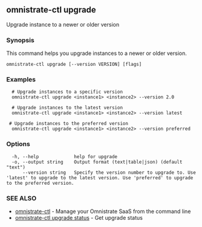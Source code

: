 ## omnistrate-ctl upgrade

Upgrade instance to a newer or older version

### Synopsis

This command helps you upgrade instances to a newer or older version.

```
omnistrate-ctl upgrade [--version VERSION] [flags]
```

### Examples

```
  # Upgrade instances to a specific version
  omnistrate-ctl upgrade <instance1> <instance2> --version 2.0

  # Upgrade instances to the latest version
  omnistrate-ctl upgrade <instance1> <instance2> --version latest

 # Upgrade instances to the preferred version
  omnistrate-ctl upgrade <instance1> <instance2> --version preferred
```

### Options

```
  -h, --help             help for upgrade
  -o, --output string    Output format (text|table|json) (default "text")
      --version string   Specify the version number to upgrade to. Use 'latest' to upgrade to the latest version. Use 'preferred' to upgrade to the preferred version.
```

### SEE ALSO

* [omnistrate-ctl](omnistrate-ctl.md)	 - Manage your Omnistrate SaaS from the command line
* [omnistrate-ctl upgrade status](omnistrate-ctl_upgrade_status.md)	 - Get upgrade status

